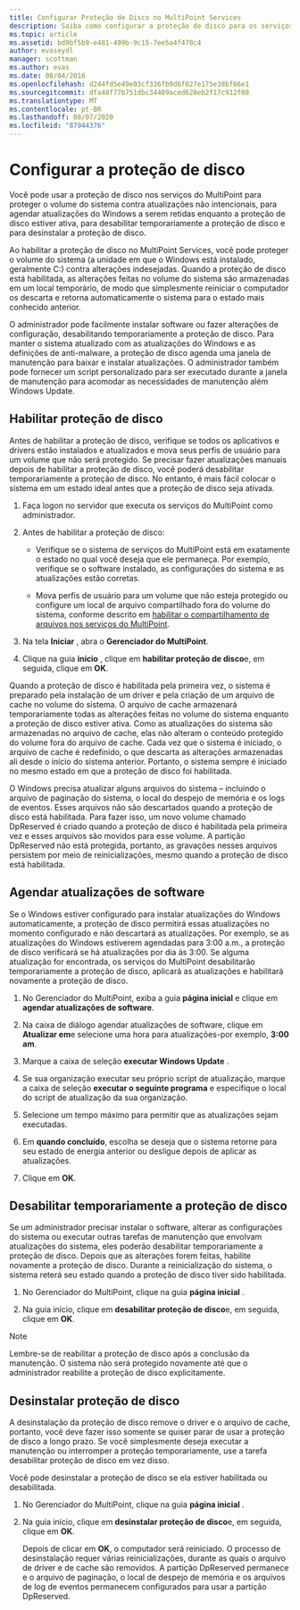 ```yaml
---
title: Configurar Proteção de Disco no MultiPoint Services
description: Saiba como configurar a proteção de disco para os serviços do MultiPoint
ms.topic: article
ms.assetid: bd9bf5b9-e481-499b-9c15-7ee5a4f470c4
author: evaseydl
manager: scottman
ms.author: evas
ms.date: 08/04/2016
ms.openlocfilehash: d244fd5e49e03cf336fb9d6f027e175e38bf66e1
ms.sourcegitcommit: dfa48f77b751dbc34409aced628eb2f17c912f08
ms.translationtype: MT
ms.contentlocale: pt-BR
ms.lasthandoff: 08/07/2020
ms.locfileid: "87944376"
---
```

# <a name="configure-disk-protection"></a>Configurar a proteção de disco
Você pode usar a proteção de disco nos serviços do MultiPoint para proteger o volume do sistema contra atualizações não intencionais, para agendar atualizações do Windows a serem retidas enquanto a proteção de disco estiver ativa, para desabilitar temporariamente a proteção de disco e para desinstalar a proteção de disco.

Ao habilitar a proteção de disco no MultiPoint Services, você pode proteger o volume do sistema (a unidade em que o Windows está instalado, geralmente C:) contra alterações indesejadas. Quando a proteção de disco está habilitada, as alterações feitas no volume do sistema são armazenadas em um local temporário, de modo que simplesmente reiniciar o computador os descarta e retorna automaticamente o sistema para o estado mais conhecido anterior.

O administrador pode facilmente instalar software ou fazer alterações de configuração, desabilitando temporariamente a proteção de disco. Para manter o sistema atualizado com as atualizações do Windows e as definições de anti-malware, a proteção de disco agenda uma janela de manutenção para baixar e instalar atualizações. O administrador também pode fornecer um script personalizado para ser executado durante a janela de manutenção para acomodar as necessidades de manutenção além Windows Update.

## <a name="enable-disk-protection"></a>Habilitar proteção de disco
Antes de habilitar a proteção de disco, verifique se todos os aplicativos e drivers estão instalados e atualizados e mova seus perfis de usuário para um volume que não será protegido. Se precisar fazer atualizações manuais depois de habilitar a proteção de disco, você poderá desabilitar temporariamente a proteção de disco. No entanto, é mais fácil colocar o sistema em um estado ideal antes que a proteção de disco seja ativada.


1.  Faça logon no servidor que executa os serviços do MultiPoint como administrador.

2.  Antes de habilitar a proteção de disco:

    -   Verifique se o sistema de serviços do MultiPoint está em exatamente o estado no qual você deseja que ele permaneça. Por exemplo, verifique se o software instalado, as configurações do sistema e as atualizações estão corretas.

    -   Mova perfis de usuário para um volume que não esteja protegido ou configure um local de arquivo compartilhado fora do volume do sistema, conforme descrito em [habilitar o compartilhamento de arquivos nos serviços do MultiPoint](Enable-file-sharing-in-MultiPoint-services.md).

3.  Na tela **Iniciar** , abra o **Gerenciador do MultiPoint**.

4.  Clique na guia **início** , clique em **habilitar proteção de disco**e, em seguida, clique em **OK**.

Quando a proteção de disco é habilitada pela primeira vez, o sistema é preparado pela instalação de um driver e pela criação de um arquivo de cache no volume do sistema. O arquivo de cache armazenará temporariamente todas as alterações feitas no volume do sistema enquanto a proteção de disco estiver ativa. Como as atualizações do sistema são armazenadas no arquivo de cache, elas não alteram o conteúdo protegido do volume fora do arquivo de cache. Cada vez que o sistema é iniciado, o arquivo de cache é redefinido, o que descarta as alterações armazenadas ali desde o início do sistema anterior. Portanto, o sistema sempre é iniciado no mesmo estado em que a proteção de disco foi habilitada.

O Windows precisa atualizar alguns arquivos do sistema – incluindo o arquivo de paginação do sistema, o local do despejo de memória e os logs de eventos. Esses arquivos não são descartados quando a proteção de disco está habilitada. Para fazer isso, um novo volume chamado DpReserved é criado quando a proteção de disco é habilitada pela primeira vez e esses arquivos são movidos para esse volume. A partição DpReserved não está protegida, portanto, as gravações nesses arquivos persistem por meio de reinicializações, mesmo quando a proteção de disco está habilitada.

## <a name="schedule-software-updates"></a>Agendar atualizações de software
Se o Windows estiver configurado para instalar atualizações do Windows automaticamente, a proteção de disco permitirá essas atualizações no momento configurado e não descartará as atualizações. Por exemplo, se as atualizações do Windows estiverem agendadas para 3:00 a.m., a proteção de disco verificará se há atualizações por dia às 3:00. Se alguma atualização for encontrada, os serviços do MultiPoint desabilitarão temporariamente a proteção de disco, aplicará as atualizações e habilitará novamente a proteção de disco.

1.  No Gerenciador do MultiPoint, exiba a guia **página inicial** e clique em **agendar atualizações de software**.

2.  Na caixa de diálogo agendar atualizações de software, clique em **Atualizar em**e selecione uma hora para atualizações-por exemplo, **3:00 am**.

3.  Marque a caixa de seleção **executar Windows Update** .

4.  Se sua organização executar seu próprio script de atualização, marque a caixa de seleção **executar o seguinte programa** e especifique o local do script de atualização da sua organização.

5.  Selecione um tempo máximo para permitir que as atualizações sejam executadas.

6.  Em **quando concluído**, escolha se deseja que o sistema retorne para seu estado de energia anterior ou desligue depois de aplicar as atualizações.

7.  Clique em **OK**.

## <a name="temporarily-disable-disk-protection"></a>Desabilitar temporariamente a proteção de disco
Se um administrador precisar instalar o software, alterar as configurações do sistema ou executar outras tarefas de manutenção que envolvam atualizações do sistema, eles poderão desabilitar temporariamente a proteção de disco. Depois que as alterações forem feitas, habilite novamente a proteção de disco. Durante a reinicialização do sistema, o sistema reterá seu estado quando a proteção de disco tiver sido habilitada.

1.  No Gerenciador do MultiPoint, clique na guia **página inicial** .

2.  Na guia início, clique em **desabilitar proteção de disco**e, em seguida, clique em **OK**.

> [!NOTE]
> Lembre-se de reabilitar a proteção de disco após a conclusão da manutenção. O sistema não será protegido novamente até que o administrador reabilite a proteção de disco explicitamente.

## <a name="uninstall-disk-protection"></a>Desinstalar proteção de disco
A desinstalação da proteção de disco remove o driver e o arquivo de cache, portanto, você deve fazer isso somente se quiser parar de usar a proteção de disco a longo prazo. Se você simplesmente deseja executar a manutenção ou interromper a proteção temporariamente, use a tarefa desabilitar proteção de disco em vez disso.

Você pode desinstalar a proteção de disco se ela estiver habilitada ou desabilitada.

1.  No Gerenciador do MultiPoint, clique na guia **página inicial** .

2.  Na guia início, clique em **desinstalar proteção de disco**e, em seguida, clique em **OK**.

    Depois de clicar em **OK**, o computador será reiniciado. O processo de desinstalação requer várias reinicializações, durante as quais o arquivo de driver e de cache são removidos. A partição DpReserved permanece e o arquivo de paginação, o local de despejo de memória e os arquivos de log de eventos permanecem configurados para usar a partição DpReserved.